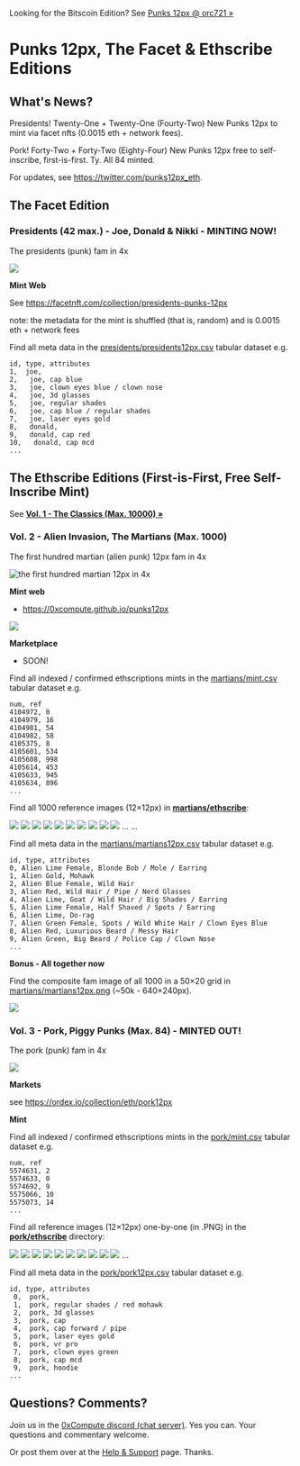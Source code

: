 Looking for the Bitscoin Edition?  See [Punks 12px @ orc721 »](https://github.com/orc721/punks12px) 




# Punks 12px, The Facet & Ethscribe Editions

## What's News?


Presidents!   Twenty-One + Twenty-One (Fourty-Two) New Punks 12px to mint via facet nfts (0.0015 eth + network fees).

Pork! Forty-Two + Forty-Two (Eighty-Four) New Punks 12px free to self-inscribe, first-is-first. Ty. All 84 minted.


For updates, see <https://twitter.com/punks12px_eth>.




## The Facet Edition

### Presidents (42 max.) -  Joe, Donald & Nikki - MINTING NOW!

The presidents (punk) fam in 4x

![](i/presidents@4x.png)


**Mint Web** 

See <https://facetnft.com/collection/presidents-punks-12px>

note: the metadata for the mint is shuffled (that is, random) and is 0.0015 eth + network fees



Find all meta data in the [presidents/presidents12px.csv](presidents/presidents12px.csv) tabular dataset e.g.

```
id, type, attributes
1,  joe,
2,   joe, cap blue
3,   joe, clown eyes blue / clown nose 
4,   joe, 3d glasses
5,   joe, regular shades
6,   joe, cap blue / regular shades
7,   joe, laser eyes gold
8,   donald,
9,   donald, cap red
10,   donald, cap mcd
...
```





## The Ethscribe Editions (First-is-First, Free Self-Inscribe Mint)


See [**Vol. 1 - The Classics (Max. 10000) »**](https://github.com/0xCompute/punks12px.vol1)




### Vol. 2 - Alien Invasion, The Martians (Max. 1000)

The first hundred martian (alien punk) 12px fam in 4x

![](i/martians12px_100@4x.png "the first hundred martian 12px in 4x")



**Mint web**

  - <https://0xcompute.github.io/punks12px>


![](i/martians12px-mint.png)


**Marketplace**

  - SOON!



Find all indexed / confirmed ethscriptions mints in the [martians/mint.csv](martians/mint.csv) tabular dataset e.g.

```
num, ref
4104972, 0
4104979, 16
4104981, 54
4104982, 58
4105375, 8
4105601, 534
4105608, 998
4105614, 453
4105633, 945
4105634, 896
...
```


Find all 1000 reference images (12×12px) in [**martians/ethscribe**](martians/ethscribe):

![](martians/ethscribe/martian000.png)
![](martians/ethscribe/martian001.png)
![](martians/ethscribe/martian002.png)
![](martians/ethscribe/martian003.png)
![](martians/ethscribe/martian004.png)
![](martians/ethscribe/martian005.png)
![](martians/ethscribe/martian006.png)
![](martians/ethscribe/martian007.png)
![](martians/ethscribe/martian008.png)
![](martians/ethscribe/martian009.png)
...
...


Find all meta data in the [martians/martians12px.csv](martians/martians12px.csv) tabular dataset e.g.

```
id, type, attributes
0, Alien Lime Female, Blonde Bob / Mole / Earring
1, Alien Gold, Mohawk
2, Alien Blue Female, Wild Hair
3, Alien Red, Wild Hair / Pipe / Nerd Glasses
4, Alien Lime, Goat / Wild Hair / Big Shades / Earring
5, Alien Lime Female, Half Shaved / Spots / Earring
6, Alien Lime, Do-rag
7, Alien Green Female, Spots / Wild White Hair / Clown Eyes Blue
8, Alien Red, Luxurious Beard / Messy Hair
9, Alien Green, Big Beard / Police Cap / Clown Nose
...
```

**Bonus - All together now**

Find the composite fam image of all 1000 in a 50×20 grid in [martians/martians12px.png](martians/martians12px.png) (~50k - 640×240px).

![](martians/martians12px.png)






### Vol. 3 - Pork, Piggy Punks (Max. 84) - MINTED OUT!

The pork (punk) fam in 4x

![](i/pork@4x.png)


**Markets**

see <https://ordex.io/collection/eth/pork12px>



**Mint** 

Find all indexed / confirmed ethscriptions mints in the [pork/mint.csv](pork/mint.csv) tabular dataset e.g.

```
num, ref
5574631, 2
5574633, 0
5574692, 9
5575066, 10
5575073, 14
...
```


Find all reference images (12×12px) one-by-one (in .PNG) 
in the [**pork/ethscribe**](pork/ethscribe) directory:

![](pork/ethscribe/pork0.png)
![](pork/ethscribe/pork1.png)
![](pork/ethscribe/pork2.png)
![](pork/ethscribe/pork3.png)
![](pork/ethscribe/pork4.png)
![](pork/ethscribe/pork5.png)
![](pork/ethscribe/pork6.png)
![](pork/ethscribe/pork7.png)
![](pork/ethscribe/pork8.png)
![](pork/ethscribe/pork9.png)
...


Find all meta data in the [pork/pork12px.csv](pork/pork12px.csv) tabular dataset e.g.

```
id, type, attributes
 0,  pork, 
 1,  pork, regular shades / red mohawk  
 2,  pork, 3d glasses
 3,  pork, cap 
 4,  pork, cap forward / pipe
 5,  pork, laser eyes gold
 6,  pork, vr pro
 7,  pork, clown eyes green
 8,  pork, cap mcd
 9,  pork, hoodie 
...
```



## Questions? Comments?

Join us in the [0xCompute discord (chat server)](https://discord.gg/3JRnDUap6y). Yes you can.
Your questions and commentary welcome.

Or post them over at the [Help & Support](https://github.com/geraldb/help) page. Thanks.

